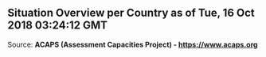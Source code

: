 ## Situation Overview per Country as of Tue, 16 Oct 2018 03:24:12 GMT

Source: **ACAPS (Assessment Capacities Project) - https://www.acaps.org**
